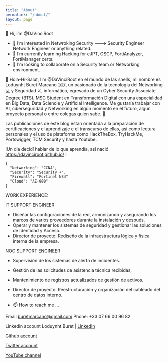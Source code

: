 ```yaml
---
title: "About"
permalink: "/about/"
layout: page
---
```

👋 Hi, I’m @DaVinciRoot

- 👀 I’m interested in Netwroking Security ---> Security Engineer  Network Engineer or anything related..
- 🌱 I’m currently learning Hacking for eJPT, OSCP, FortiAnalyzer, FortiManager certs.
- 💞️ I’m looking to collaborate on a Security team or Networking environment. 

👋 Hola-Hi-Salut, I’m @DaVinciRoot en el mundo de las shells, mi nombre es Loduynht Buret Marcano 🇩🇴, un pasionado de la tecnología del Networking 💻 y Seguridad ⚔️, informático, egresado de un Cyber Security Associate Degree (BTS), MSC Student en Transformación Digital con una especialidad en Big Data, Data Sciencie y Artificial Intelligence. Me gustaría trabajar con AI, ciberseguridad y Networking en algún momento en el futuro, algun proyecto personal o entre colegas quien sabe. 👐

Las publicaciones de este blog estan orientada a la preparación de certificaciones y el aprendizaje e el transcurso de ellas, asi como lectura personales y el uso de plataforma como HackTheBox, TryHackMe, Portswigger, TCM Security y hasta Youtube. 

!Un dia decidí hablar de lo que aprendía, así nació https://davinciroot.github.io/ !

```
{
  "Networking": "CCNA",
  "Security": "Security +",
  "Firewall": "Fortinet NS4"
  "Cloud": "AZ-900"
}
```  

WORK EXPERIENCE:
  
IT SUPPORT ENGINEER
 
- Diseñar las configuraciones de la red, armonizando y asegurando los marcos de varios proveedores durante   la instalación y después.
- Operar y mantener los sistemas de seguridad y gestionar las soluciones de Identidad y Acceso.
- Director de proyecto: Rediseño de la infraestructura lógica y física interna de la empresa.

NOC SUPPORT ENGINEER
 
- Supervisión de los sistemas de alerta de incidentes.
- Gestión de las solicitudes de asistencia técnica recibidas,
- Mantenimiento de registros actualizados de gestión de activos.
- Director de proyecto: Reestructuración y organización del cableado del centro de datos interno.


 - 📫 How to reach me ...
 
 Email:buretmarcano@gmail.com
 Phone: +33 07 66 00 96 82

 Linkedin account
 Loduynht Buret | [LinkedIn](https://www.linkedin.com/in/loduynht-buret/)

 [Github account](https://github.com/DaVinciRoot)

 [Twitter account](https://twitter.com/l_buretm)

 [YouTube channel](https://www.youtube.com/channel/UCzh3ato79yNKR9nvoV16EMA)
